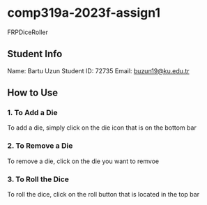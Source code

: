 # comp319a-2023f-assign1
FRPDiceRoller

## Student Info
Name: Bartu Uzun
Student ID: 72735
Email: buzun19@ku.edu.tr

## How to Use

### 1. To Add a Die
To add a die, simply click on the die icon that is on the bottom bar

### 2. To Remove a Die
To remove a die, click on the die you want to remvoe

### 3. To Roll the Dice
To roll the dice, click on the roll button that is located in the top bar 
